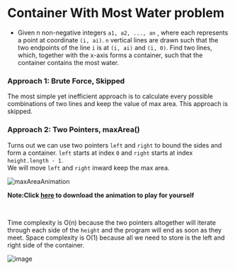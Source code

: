 # Container With Most Water problem
* Given n non-negative integers `a1, a2, ..., an` , where each represents a point at coordinate `(i, ai)`. `n` vertical lines are drawn such that the two endpoints of the line `i` is at `(i, ai)` and `(i, 0)`. Find two lines, which, together with the x-axis forms a container, such that the container contains the most water.

### Approach 1: Brute Force, Skipped
The most simple yet inefficient approach is to calculate every possible combinations of two lines and keep the value of max area. This approach is skipped.

### Approach 2: Two Pointers, maxArea()
Turns out we can use two pointers `left` and `right` to bound the sides and form a container. `left` starts at index `0` and `right` starts at index `height.length - 1`.\
We will move `left` and `right` inward keep the max area.


   ![maxAreaAnimation](https://user-images.githubusercontent.com/25105806/121755812-00797b80-cacd-11eb-80e4-129c40acb153.gif)

**Note:Click [here](https://github.com/artisan1218/LeetCode-Solution/blob/main/maxArea/maxAreaAnimation.ppsx) to download the animation to play for yourself**

<br />

Time complexity is O(n) because the two pointers altogether will iterate through each side of the `height` and the program will end as soon as they meet. Space complexity is O(1) because all we need to store is the left and right side of the container.

![image](https://user-images.githubusercontent.com/25105806/118609194-5c234400-b76f-11eb-9657-8a2d0b0900c8.png)


